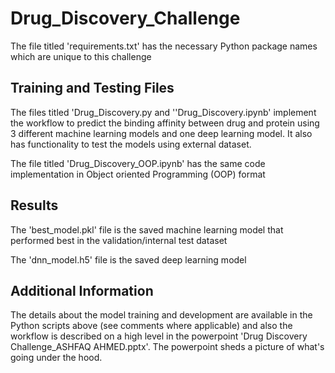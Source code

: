 # Drug_Discovery_Challenge

The file titled 'requirements.txt' has the necessary Python package names which are unique to this challenge

## Training and Testing Files

The files titled 'Drug_Discovery.py and ''Drug_Discovery.ipynb' implement the workflow to predict the binding affinity between drug and protein using 3 different machine learning models and one deep learning model. It also has functionality to test the models using external dataset.

The file titled 'Drug_Discovery_OOP.ipynb' has the same code implementation in Object oriented Programming (OOP) format

## Results

The 'best_model.pkl' file is the saved machine learning model that performed best in the validation/internal test dataset

The 'dnn_model.h5' file is the saved deep learning model 

## Additional Information

The details about the model training and development are available in the Python scripts above (see comments where applicable)
and also the workflow is described on a high level in the powerpoint 'Drug Discovery Challenge_ASHFAQ AHMED.pptx'. 
The powerpoint sheds a picture of what's going under the hood.



